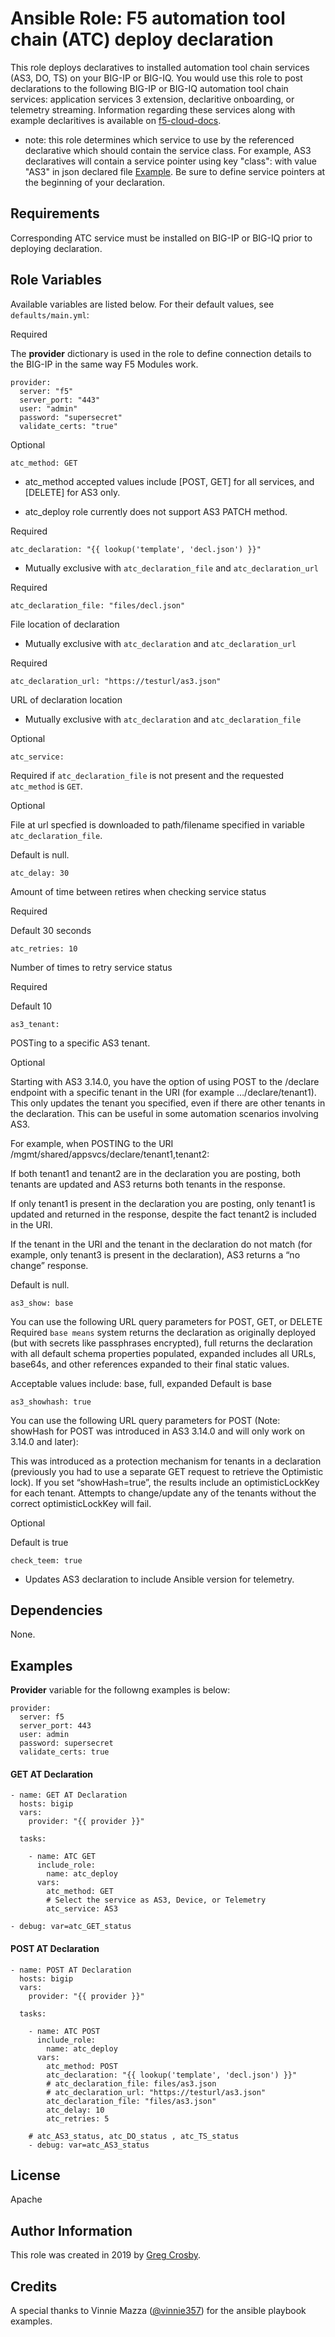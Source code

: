# Ansible Role: F5 automation tool chain (ATC) deploy declaration

This role deploys declaratives to installed automation tool chain services (AS3, DO, TS) on your BIG-IP or BIG-IQ. You would use this role to post declarations to the following BIG-IP or BIG-IQ automation tool chain services: application services 3 extension, declaritive onboarding, or telemetry streaming. Information regarding these services along with example declaritives is available on [f5-cloud-docs](https://clouddocs.f5.com/).

* note: this role determines which service to use by the referenced declarative which should contain the service class.
For example, AS3 declaratives will contain a service pointer using key "class": with value "AS3" in json declared file [Example](https://clouddocs.f5.com/products/extensions/f5-appsvcs-extension/latest/declarations/http-services.html#http-with-custom-persistence). Be sure to define service pointers at the beginning of your declaration.

## Requirements

Corresponding ATC service must be installed on BIG-IP or BIG-IQ prior to deploying declaration.

## Role Variables

Available variables are listed below. For their default values, see `defaults/main.yml`:

Required

The **provider** dictionary is used in the role to define connection details to the BIG-IP in the same way F5 Modules work.

    provider:
      server: "f5"
      server_port: "443"
      user: "admin"
      password: "supersecret"
      validate_certs: "true"

Optional

    atc_method: GET

- atc_method accepted values include [POST, GET] for all services, and [DELETE] for AS3 only.

- atc_deploy role currently does not support AS3 PATCH method.

Required

    atc_declaration: "{{ lookup('template', 'decl.json') }}"

- Mutually exclusive with `atc_declaration_file` and `atc_declaration_url`


Required

    atc_declaration_file: "files/decl.json"

File location of declaration

- Mutually exclusive with `atc_declaration` and `atc_declaration_url`

Required

    atc_declaration_url: "https://testurl/as3.json"


URL of declaration location


- Mutually exclusive with `atc_declaration` and `atc_declaration_file`


Optional

    atc_service:
    
Required if `atc_declaration_file` is not present and the requested `atc_method` is `GET`.


Optional

File at url specfied is downloaded to path/filename specified in variable `atc_declaration_file`.

Default is null.

    atc_delay: 30

Amount of time between retires when checking service status

Required

Default 30 seconds

    atc_retries: 10

Number of times to retry service status

Required

Default 10

    as3_tenant:

POSTing to a specific AS3 tenant.

Optional

Starting with AS3 3.14.0, you have the option of using POST to the /declare endpoint
with a specific tenant in the URI (for example …/declare/tenant1). This only updates
the tenant you specified, even if there are other tenants in the declaration. This
can be useful in some automation scenarios involving AS3.

For example, when POSTING to the URI /mgmt/shared/appsvcs/declare/tenant1,tenant2:

If both tenant1 and tenant2 are in the declaration you are posting, both tenants are
updated and AS3 returns both tenants in the response.

If only tenant1 is present in the declaration you are posting, only tenant1 is updated
and returned in the response, despite the fact tenant2 is included in the URI.

If the tenant in the URI and the tenant in the declaration do not match (for example, only
tenant3 is present in the declaration), AS3 returns a “no change” response.

Default is null.

    as3_show: base

You can use the following URL query parameters for POST, GET, or DELETE
Required
``base means`` system returns the declaration as originally deployed (but with secrets
like passphrases encrypted), full returns the declaration with all default schema
properties populated, expanded includes all URLs, base64s, and other references expanded
to their final static values.

Acceptable values include: base, full, expanded
Default is base

    as3_showhash: true

You can use the following URL query parameters for POST (Note: showHash for POST was
introduced in AS3 3.14.0 and will only work on 3.14.0 and later):

This was introduced as a protection mechanism for tenants in a declaration
(previously you had to use a separate GET request to retrieve the Optimistic lock).
If you set “showHash=true”, the results include an optimisticLockKey for each tenant.
Attempts to change/update any of the tenants without the correct optimisticLockKey will fail.

Optional

Default is true

    check_teem: true


- Updates AS3 declaration to include Ansible version for telemetry.


## Dependencies

None.

## Examples

**Provider** variable for the followng examples is below:

    provider:
      server: f5
      server_port: 443
      user: admin
      password: supersecret
      validate_certs: true

#### GET AT Declaration

    - name: GET AT Declaration
      hosts: bigip
      vars:
        provider: "{{ provider }}"

      tasks:

        - name: ATC GET
          include_role:
            name: atc_deploy
          vars:
            atc_method: GET
            # Select the service as AS3, Device, or Telemetry
            atc_service: AS3

    - debug: var=atc_GET_status


#### POST AT Declaration

    - name: POST AT Declaration
      hosts: bigip
      vars:
        provider: "{{ provider }}"

      tasks:

        - name: ATC POST
          include_role:
            name: atc_deploy
          vars:
            atc_method: POST
            atc_declaration: "{{ lookup('template', 'decl.json') }}"
            # atc_declaration_file: files/as3.json
            # atc_declaration_url: "https://testurl/as3.json"
            atc_declaration_file: "files/as3.json"
            atc_delay: 10
            atc_retries: 5

        # atc_AS3_status, atc_DO_status , atc_TS_status
        - debug: var=atc_AS3_status


## License

Apache

## Author Information

This role was created in 2019 by [Greg Crosby](https://github.com/crosbygw).<br>

## Credits

A special thanks to Vinnie Mazza ([@vinnie357](https://github.com/vinnie357)) for the
ansible playbook examples.

